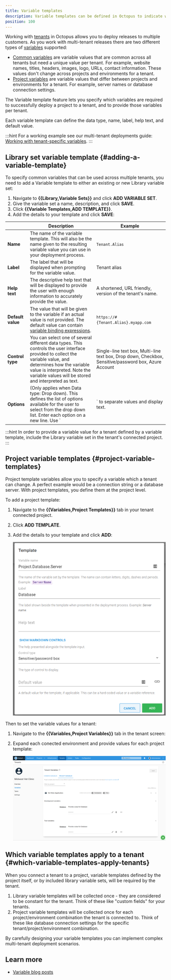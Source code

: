 ```yaml
---
title: Variable templates
description: Variable templates can be defined in Octopus to indicate which variable values are required to successfully deploy a project.
position: 100
---
```


Working with [tenants](/docs/tenants/index.md) in Octopus allows you to deploy releases to multiple customers. As you work with multi-tenant releases there are two different types of [variables](/docs/projects/variables/index.md) supported:
- [Common variables](#adding-a-variable-template) are variable values that are common across all tenants but need a unique value per tenant. For example, website names, titles, headers, images, logo, URLs, contact information. These values don't change across projects and environments for a tenant.
- [Project variables](#project-variable-templates) are variable values that differ between projects and environments for a tenant. For example, server names or database connection settings. 

The Variable template feature lets you specify which variables are required to successfully deploy a project to a tenant, and to provide those variables per tenant. 

Each variable template can define the data type, name, label, help text, and default value.

:::hint
For a working example see our multi-tenant deployments guide: [Working with tenant-specific variables](/docs/deployments/patterns/multi-tenant-deployments/multi-tenant-deployment-guide/working-with-tenant-specific-variables.md).
:::

## Library set variable template {#adding-a-variable-template}

To specify common variables that can be used across multiple tenants, you need to add a Variable template to either an existing or new Library variable set:

1. Navigate to **{{Library,Variable Sets}}** and click **ADD VARIABLE SET**.
2. Give the variable set a name, description, and click **SAVE**.
3. Click **{{Variable Templates,ADD TEMPLATE}}**.
4. Add the details to your template and click **SAVE**:

|      | Description                              | Example |
| ---- | ---------------------------------------- | ------- |
| **Name** | The name of the variable template. This will also be the name given to the resulting variable value you can use in your deployment process. | `Tenant.Alias` |
| **Label**         | The label that will be displayed when prompting for the variable value. | Tenant alias                             |
| **Help text**     | The descriptive help text that will be displayed to provide the user with enough information to accurately provide the value. | A shortened, URL friendly, version of the tenant's name. |
| **Default value** | The value that will be given to the variable if an actual value is not provided. The default value can contain [variable binding expressions](/docs/projects/variables/variable-substitutions.md). | `https://#{Tenant.Alias}.myapp.com`      |
| **Control type** | You can select one of several different data types. This controls the user interface provided to collect the variable value, and determines how the variable value is interpreted. Note the variable values will be stored and interpreted as text. | Single-line text box, Multi-line text box, Drop down, Checkbox, Sensitive/password box, Azure Account |
| **Options** | (Only applies when Data type: Drop down). This defines the list of options available for the user to select from the drop down list. Enter each option on a new line. Use `|` to separate values and display text. | `Value1|Display text 1` <br>`Value2|Display text 2`  |

:::hint
In order to provide a variable value for a tenant defined by a variable template, include the Library variable set in the tenant's connected project.
:::

## Project variable templates {#project-variable-templates}

Project template variables allow you to specify a variable which a tenant can change. A perfect example would be a connection string or a database server. With project templates, you define them at the project level.

To add a project template:

1. Navigate to the **{{Variables,Project Templates}}** tab in your tenant connected project.
1. Click **ADD TEMPLATE**.
1. Add the details to your template and click **ADD**:

    ![](images/project-template-variable.png "width=500")

Then to set the variable values for a tenant:

1. Navigate to the **{{Variables,Project Variables}}** tab in the tenant screen:
1. Expand each conected environment and provide values for each project template:

    ![](images/specify-project-template-tenant-value.png "width=500")
    
## Which variable templates apply to a tenant {#which-variable-templates-apply-tenants}

When you connect a tenant to a project, variable templates defined by the project itself, or by included library variable sets, will be required by the tenant.

1. Library variable templates will be collected once - they are considered to be constant for the tenant. Think of these like "custom fields" for your tenants.
2. Project variable templates will be collected once for each project/environment combination the tenant is connected to. Think of these like database connection settings for the specific tenant/project/environment combination.

By carefully designing your variable templates you can implement complex multi-tenant deployment scenarios.

## Learn more

- [Variable blog posts](https://octopus.com/blog/tag/variables)